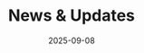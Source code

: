 ---
title: News & Updates
date: 2025-09-08
type: landing

sections:
  - block: collection
    id: news
    content:
      title: Latest News
      subtitle: Stay updated with our latest research and achievements
      text: 
      count: 5
      filters:
        folders:
          - news
        featured_only: false
      sort_by: 'Date'
      sort_ascending: false
    design:
      view: card
      columns: '1'
      flip_alt_rows: true
      background:
        color: 'white'
      spacing:
        padding: ['2rem', '0', '2rem', '0']
--- 